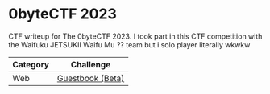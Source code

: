 # 0byteCTF 2023
CTF writeup for The 0byteCTF 2023. I took part in this CTF competition with the Waifuku JETSUKII Waifu Mu ?? team but i solo player literally wkwkw

| Category | Challenge |
| --- | --- |
| Web | [Guestbook (Beta)](https://drive.google.com/file/d/1yo6EgDCGPQ2ggonCdXI7wdpIIGEd5cp-/view?usp=sharing)


